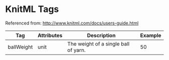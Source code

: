 # KnitML Tags

Referenced from: http://www.knitml.com/docs/users-guide.html

| Tag | Attributes | Description | Example |
| --- | ---------- | ----------- | ------- |
| ballWeight | unit | The weight of a single ball of yarn. | <ballWeight unit="g">50</ballWeight> |
